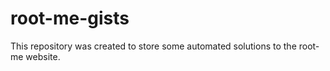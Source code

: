 # root-me-gists

This repository was created to store some automated solutions to the root-me website.
